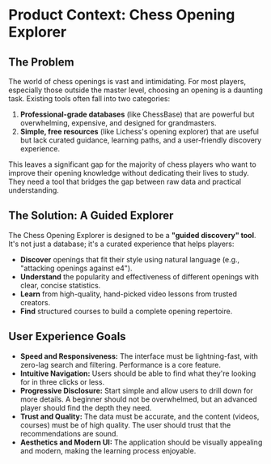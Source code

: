 # Product Context: Chess Opening Explorer

## The Problem

The world of chess openings is vast and intimidating. For most players, especially those outside the master level, choosing an opening is a daunting task. Existing tools often fall into two categories:

1.  **Professional-grade databases** (like ChessBase) that are powerful but overwhelming, expensive, and designed for grandmasters.
2.  **Simple, free resources** (like Lichess's opening explorer) that are useful but lack curated guidance, learning paths, and a user-friendly discovery experience.

This leaves a significant gap for the majority of chess players who want to improve their opening knowledge without dedicating their lives to study. They need a tool that bridges the gap between raw data and practical understanding.

## The Solution: A Guided Explorer

The Chess Opening Explorer is designed to be a **"guided discovery" tool**. It's not just a database; it's a curated experience that helps players:

-   **Discover** openings that fit their style using natural language (e.g., "attacking openings against e4").
-   **Understand** the popularity and effectiveness of different openings with clear, concise statistics.
-   **Learn** from high-quality, hand-picked video lessons from trusted creators.
-   **Find** structured courses to build a complete opening repertoire.

## User Experience Goals

-   **Speed and Responsiveness:** The interface must be lightning-fast, with zero-lag search and filtering. Performance is a core feature.
-   **Intuitive Navigation:** Users should be able to find what they're looking for in three clicks or less.
-   **Progressive Disclosure:** Start simple and allow users to drill down for more details. A beginner should not be overwhelmed, but an advanced player should find the depth they need.
-   **Trust and Quality:** The data must be accurate, and the content (videos, courses) must be of high quality. The user should trust that the recommendations are sound.
-   **Aesthetics and Modern UI:** The application should be visually appealing and modern, making the learning process enjoyable.
